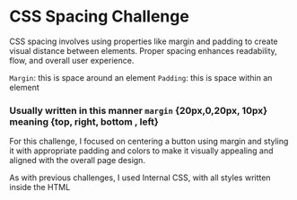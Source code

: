# CSS Spacing Challenge

CSS spacing involves using properties like margin and padding to create visual distance between elements. Proper spacing enhances readability, flow, and overall user experience.

`Margin`: this is space around an element
`Padding`: this is space within an element

### Usually written in this manner `margin` {20px,0,20px, 10px} meaning {top, right, bottom , left}

For this challenge, I focused on centering a button using margin and styling it with appropriate padding and colors to make it visually appealing and aligned with the overall page design.

As with previous challenges, I used Internal CSS, with all styles written inside the HTML <style> tag.

## Overview of the Code

In css_spacing_challenge.html, I followed the layout demonstrated in this CodePen: https://codepen.io/matthieua/full/pXOQmr?editors=1100.

I:
Created a centered “Apply now” button using display: block and margin: 20px auto.

Styled the button with padding (10px 20px) and customized font size and colors.

Preserved a consistent theme and alignment across headers, list links, and the bottom image.

Added spacing to separate the button visually from other content for clarity.

This challenge helped me understand how CSS spacing works and how to combine vertical margin and horizontal centering using auto margins.

## Relevance to Healthcare

In healthcare web interfaces, strategic spacing is essential for clear visual hierarchy—ensuring users can easily distinguish between primary actions (e.g., “Apply Now,” “Schedule Appointment”) and supplementary information. This improves accessibility and reduces cognitive load for patients and health professionals using digital tools.

This challenge is part of my SheCodes Basics journey, strengthening my ability to design clean, accessible, and actionable web interfaces.
